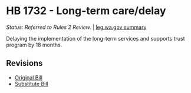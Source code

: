 # HB 1732 - Long-term care/delay
*Status: Referred to Rules 2 Review.* | [leg.wa.gov summary](https://app.leg.wa.gov/billsummary?BillNumber=1732&Year=2021)

Delaying the implementation of the long-term services and supports trust program by 18 months.

## Revisions
* [Original Bill](1/)
* [Substitute Bill](S/)